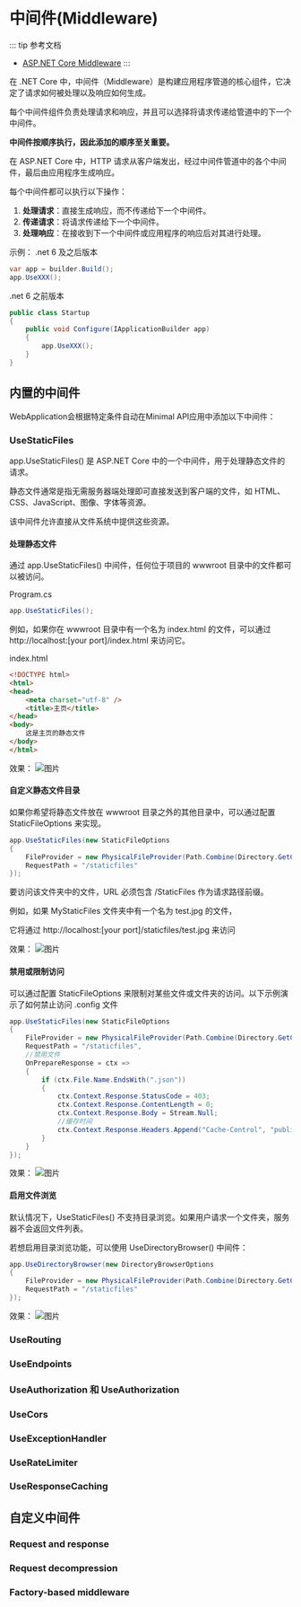 # 中间件(Middleware)
::: tip 参考文档
- [ASP.NET Core Middleware](https://learn.microsoft.com/en-us/aspnet/core/fundamentals/middleware/?view=aspnetcore-8.0)
::: 

在 .NET Core 中，中间件（Middleware）是构建应用程序管道的核心组件，它决定了请求如何被处理以及响应如何生成。

每个中间件组件负责处理请求和响应，并且可以选择将请求传递给管道中的下一个中间件。

**中间件按顺序执行，因此添加的顺序至关重要。**

在 ASP.NET Core 中，HTTP 请求从客户端发出，经过中间件管道中的各个中间件，最后由应用程序生成响应。

每个中间件都可以执行以下操作：

1. **处理请求**：直接生成响应，而不传递给下一个中间件。
2. **传递请求**：将请求传递给下一个中间件。
3. **处理响应**：在接收到下一个中间件或应用程序的响应后对其进行处理。

示例：
.net 6 及之后版本
``` C#
var app = builder.Build();
app.UseXXX();
```

.net 6 之前版本
``` C#
public class Startup
{
    public void Configure(IApplicationBuilder app)
    {
        app.UseXXX();
    }
}
```

## 内置的中间件
WebApplication会根据特定条件自动在Minimal API应用中添加以下中间件：

### UseStaticFiles

app.UseStaticFiles() 是 ASP.NET Core 中的一个中间件，用于处理静态文件的请求。

静态文件通常是指无需服务器端处理即可直接发送到客户端的文件，如 HTML、CSS、JavaScript、图像、字体等资源。

该中间件允许直接从文件系统中提供这些资源。

#### 处理静态文件
通过 app.UseStaticFiles() 中间件，任何位于项目的 wwwroot 目录中的文件都可以被访问。

Program.cs
``` C#
app.UseStaticFiles();
```

例如，如果你在 wwwroot 目录中有一个名为 index.html 的文件，可以通过 http://localhost:[your port]/index.html 来访问它。

index.html
``` html
<!DOCTYPE html>
<html>
<head>
    <meta charset="utf-8" />
    <title>主页</title>
</head>
<body>
    这是主页的静态文件
</body>
</html>
```

效果：
![图片](pictures/StaticFile1.png)

#### 自定义静态文件目录
如果你希望将静态文件放在 wwwroot 目录之外的其他目录中，可以通过配置 StaticFileOptions 来实现。
``` C#
app.UseStaticFiles(new StaticFileOptions
{
    FileProvider = new PhysicalFileProvider(Path.Combine(Directory.GetCurrentDirectory(), "staticfiles")),
    RequestPath = "/staticfiles"
});
```

要访问该文件夹中的文件，URL 必须包含 /StaticFiles 作为请求路径前缀。

例如，如果 MyStaticFiles 文件夹中有一个名为 test.jpg 的文件，

它将通过 http://localhost:[your port]/staticfiles/test.jpg 来访问

效果：
![图片](pictures/StaticFile2.png)

#### 禁用或限制访问
可以通过配置 StaticFileOptions 来限制对某些文件或文件夹的访问。以下示例演示了如何禁止访问 .config 文件
``` C#
app.UseStaticFiles(new StaticFileOptions
{
    FileProvider = new PhysicalFileProvider(Path.Combine(Directory.GetCurrentDirectory(), "staticfiles")),
    RequestPath = "/staticfiles",
    //禁用文件
    OnPrepareResponse = ctx =>
    {
        if (ctx.File.Name.EndsWith(".json"))
        {
            ctx.Context.Response.StatusCode = 403;
            ctx.Context.Response.ContentLength = 0;
            ctx.Context.Response.Body = Stream.Null;
            //缓存时间
            ctx.Context.Response.Headers.Append("Cache-Control", "public,max-age=600");
        }
    }
});
```

效果：
![图片](pictures/StaticFile4.png)



#### 启用文件浏览
默认情况下，UseStaticFiles() 不支持目录浏览。如果用户请求一个文件夹，服务器不会返回文件列表。

若想启用目录浏览功能，可以使用 UseDirectoryBrowser() 中间件：

``` C#
app.UseDirectoryBrowser(new DirectoryBrowserOptions
{
    FileProvider = new PhysicalFileProvider(Path.Combine(Directory.GetCurrentDirectory(), "staticfiles")),
    RequestPath = "/staticfiles"
});
```

效果：
![图片](pictures/StaticFile3.png)

### UseRouting

### UseEndpoints

### UseAuthorization 和 UseAuthorization

### UseCors

### UseExceptionHandler

### UseRateLimiter

### UseResponseCaching

## 自定义中间件

### Request and response

### Request decompression

### Factory-based middleware

